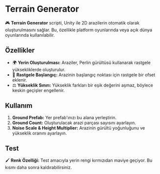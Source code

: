 # Terrain Generator

🎮 **Terrain Generator** scripti, Unity ile 2D arazilerin otomatik olarak oluşturulmasını sağlar. Bu, özellikle platform oyunlarında veya açık dünya oyunlarında kullanılabilir.

## Özellikler

- 🌍 **Yerin Oluşturulması:** Araziler, Perlin gürültüsü kullanarak rastgele yüksekliklerde oluşturulur.
- 🔀 **Rastgele Başlangıç:** Arazinin başlangıç noktası için rastgele bir ofset eklenir.
- ⚖️ **Yükseklik Sınırı:** Yükseklik farkları bir eşik değerini aşmaz, böylece keskin geçişler engellenir.

## Kullanım

1. **Ground Prefab:** Yer prefab'ınızı bu alana yerleştirin.
2. **Ground Count:** Oluşturulacak arazi parçası sayısını ayarlayın.
3. **Noise Scale & Height Multiplier:** Arazinin gürültü yoğunluğunu ve yükseklik oranını ayarlayın.

## Test

🖌️ **Renk Özelliği:** Test amacıyla yerin rengi kırmızıdan maviye geçiyor. Bu kısmı daha sonra kaldırabilirsiniz.
